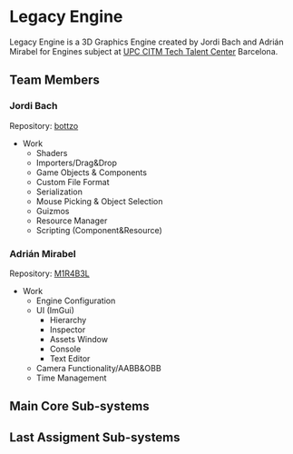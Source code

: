 # Legacy Engine

Legacy Engine is a 3D Graphics Engine created by Jordi Bach and Adrián Mirabel for Engines subject at [UPC CITM Tech Talent Center](https://www.citm.upc.edu/) Barcelona.

## Team Members

### Jordi Bach
Repository: [bottzo](https://github.com/bottzo)

- Work
  - Shaders
  - Importers/Drag&Drop
  - Game Objects & Components
  - Custom File Format
  - Serialization
  - Mouse Picking & Object Selection
  - Guizmos
  - Resource Manager
  - Scripting (Component&Resource)
  
### Adrián Mirabel
Repository: [M1R4B3L](https://github.com/M1R4B3L)

- Work
  - Engine Configuration
  - UI (ImGui)
    - Hierarchy
    - Inspector
    - Assets Window
    - Console
    - Text Editor
  - Camera Functionality/AABB&OBB
  - Time Management

## Main Core Sub-systems

## Last Assigment Sub-systems

## 
